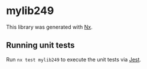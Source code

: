 # mylib249

This library was generated with [Nx](https://nx.dev).

## Running unit tests

Run `nx test mylib249` to execute the unit tests via [Jest](https://jestjs.io).
